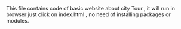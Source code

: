 This file contains code of basic website about city Tour , it will run in browser just click on index.html , no need of installing packages or modules.

